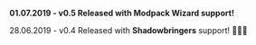 <b>01.07.2019 - v0.5 Released with Modpack Wizard support!</b>

28.06.2019 - v0.4 Released with <b>Shadowbringers</b> support! 🥳🎆🎆
